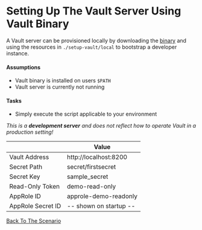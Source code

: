 # Setting Up The Vault Server Using Vault Binary
A Vault server can be provisioned locally by downloading the [binary](https://www.vaultproject.io/downloads)
and using the resources in `./setup-vault/local` to bootstrap a developer instance.  

#### Assumptions
 - Vault binary is installed on users `$PATH`
 - Vault server is currently not running

#### Tasks
 - Simply execute the script applicable to your environment

_This is a **development server** and does not reflect how to operate Vault in a production setting!_

|                   | Value                  |
|-------------------|------------------------|
| Vault Address     | http://localhost:8200  |
| Secret Path       | secret/firstsecret     |
| Secret Key        | sample_secret          |
| Read-Only Token   | demo-read-only         |
| AppRole ID        | approle-demo-readonly  |
| AppRole Secret ID | -- shown on startup -- |

[Back To The Scenario](../../README.md)